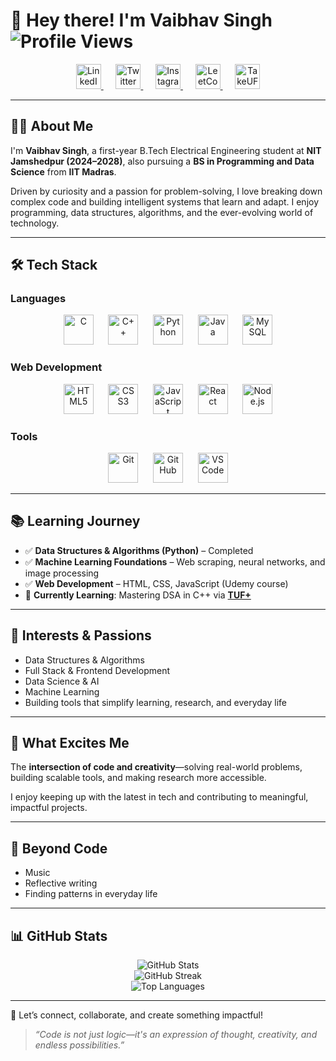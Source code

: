 # 👋 Hey there! I'm Vaibhav Singh &nbsp;&nbsp;&nbsp;&nbsp; ![Profile Views](https://komarev.com/ghpvc/?username=singhvaibhav-ai&color=blue)

<p align="center">
  <a href="https://www.linkedin.com/in/vaibhav-singh-553a49318/">
    <img src="https://encrypted-tbn0.gstatic.com/images?q=tbn:ANd9GcRokEYt0yyh6uNDKL8uksVLlhZ35laKNQgZ9g&s" alt="LinkedIn" width="40" />
  </a>
  &nbsp;&nbsp;&nbsp;&nbsp;
  <a href="https://x.com/singh_vaibhavv">
    <img src="https://store-images.s-microsoft.com/image/apps.26737.9007199266244427.c75d2ced-a383-40dc-babd-1ad2ceb13c86.ed1d047e-03d9-4cd8-a342-c4ade1e58951" alt="Twitter" width="40" />
  </a>
  &nbsp;&nbsp;&nbsp;&nbsp;
  <a href="https://www.instagram.com/singh_vaibhav/">
    <img src="https://cdn-icons-png.flaticon.com/512/2111/2111463.png" alt="Instagram" width="40" />
  </a>
  &nbsp;&nbsp;&nbsp;&nbsp;
  <a href="https://leetcode.com/u/singh_vaibhav-ai/">
    <img src="https://upload.wikimedia.org/wikipedia/commons/1/19/LeetCode_logo_black.png" alt="LeetCode" width="40" />
  </a>
  &nbsp;&nbsp;&nbsp;&nbsp;
  <a href="https://takeuforward.org/plus/profile/singh_vaibhav_07">
    <img src="https://takeuforward.org/static/media/TufDarkCircleLogo.876d63ea7e9c6b8336e9.png" alt="TakeUForward" width="40" />
  </a>
</p>

---

## 👨‍🎓 About Me

I'm **Vaibhav Singh**, a first-year B.Tech Electrical Engineering student at **NIT Jamshedpur (2024–2028)**, also pursuing a **BS in Programming and Data Science** from **IIT Madras**.

Driven by curiosity and a passion for problem-solving, I love breaking down complex code and building intelligent systems that learn and adapt. I enjoy programming, data structures, algorithms, and the ever-evolving world of technology.

---

## 🛠️ Tech Stack

### Languages

<p align="center">
  <img src="https://cdn.jsdelivr.net/gh/devicons/devicon/icons/c/c-original.svg" width="48" height="48" alt="C"/>
  &nbsp;&nbsp;&nbsp;&nbsp;
  <img src="https://cdn.jsdelivr.net/gh/devicons/devicon/icons/cplusplus/cplusplus-original.svg" width="48" height="48" alt="C++"/>
  &nbsp;&nbsp;&nbsp;&nbsp;
  <img src="https://cdn.jsdelivr.net/gh/devicons/devicon/icons/python/python-original.svg" width="48" height="48" alt="Python"/>
  &nbsp;&nbsp;&nbsp;&nbsp;
  <img src="https://cdn.jsdelivr.net/gh/devicons/devicon/icons/java/java-original.svg" width="48" height="48" alt="Java"/>
  &nbsp;&nbsp;&nbsp;&nbsp;
  <img src="https://cdn.jsdelivr.net/gh/devicons/devicon/icons/mysql/mysql-original.svg" width="48" height="48" alt="MySQL"/>
</p>

### Web Development

<p align="center">
  <img src="https://cdn.jsdelivr.net/gh/devicons/devicon/icons/html5/html5-original.svg" width="48" height="48" alt="HTML5"/>
  &nbsp;&nbsp;&nbsp;&nbsp;
  <img src="https://cdn.jsdelivr.net/gh/devicons/devicon/icons/css3/css3-original.svg" width="48" height="48" alt="CSS3"/>
  &nbsp;&nbsp;&nbsp;&nbsp;
  <img src="https://cdn.jsdelivr.net/gh/devicons/devicon/icons/javascript/javascript-original.svg" width="48" height="48" alt="JavaScript"/>
  &nbsp;&nbsp;&nbsp;&nbsp;
  <img src="https://cdn.jsdelivr.net/gh/devicons/devicon/icons/react/react-original.svg" width="48" height="48" alt="React"/>
  &nbsp;&nbsp;&nbsp;&nbsp;
  <img src="https://cdn.jsdelivr.net/gh/devicons/devicon/icons/nodejs/nodejs-original.svg" width="48" height="48" alt="Node.js"/>
</p>

### Tools

<p align="center">
  <img src="https://cdn.jsdelivr.net/gh/devicons/devicon/icons/git/git-original.svg" width="48" height="48" alt="Git"/>
  &nbsp;&nbsp;&nbsp;&nbsp;
  <img src="https://cdn.jsdelivr.net/gh/devicons/devicon/icons/github/github-original.svg" width="48" height="48" alt="GitHub"/>
  &nbsp;&nbsp;&nbsp;&nbsp;
  <img src="https://cdn.jsdelivr.net/gh/devicons/devicon/icons/vscode/vscode-original.svg" width="48" height="48" alt="VS Code"/>
</p>

---

## 📚 Learning Journey

- ✅ **Data Structures & Algorithms (Python)** – Completed  
- ✅ **Machine Learning Foundations** – Web scraping, neural networks, and image processing  
- ✅ **Web Development** – HTML, CSS, JavaScript (Udemy course)  
- 🚀 **Currently Learning**: Mastering DSA in C++ via **[TUF+](https://takeuforward.org/plus/profile/singh_vaibhav_07)**

---

## 🚀 Interests & Passions

- Data Structures & Algorithms  
- Full Stack & Frontend Development  
- Data Science & AI  
- Machine Learning  
- Building tools that simplify learning, research, and everyday life  

---

## 🌱 What Excites Me

The **intersection of code and creativity**—solving real-world problems, building scalable tools, and making research more accessible.

I enjoy keeping up with the latest in tech and contributing to meaningful, impactful projects.

---

## 🎵 Beyond Code

- Music  
- Reflective writing  
- Finding patterns in everyday life  

---

## 📊 GitHub Stats

<p align="center">
  <img src="https://github-readme-stats.vercel.app/api?username=singhvaibhav-ai&show_icons=true&theme=radical" alt="GitHub Stats" />
  <br />
  <img src="https://streak-stats.demolab.com?user=singhvaibhav-ai&theme=radical" alt="GitHub Streak" />
  <br />
  <img src="https://github-readme-stats.vercel.app/api/top-langs/?username=singhvaibhav-ai&layout=compact&theme=radical" alt="Top Languages" />
</p>

---

🤝 Let’s connect, collaborate, and create something impactful!

> *“Code is not just logic—it's an expression of thought, creativity, and endless possibilities.”*
